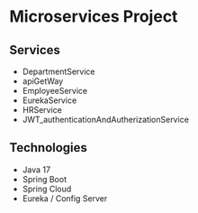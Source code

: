 # Microservices Project

## Services
- DepartmentService
- apiGetWay
- EmployeeService
- EurekaService
- HRService
- JWT_authenticationAndAutherizationService

## Technologies
- Java 17
- Spring Boot
- Spring Cloud
- Eureka / Config Server
